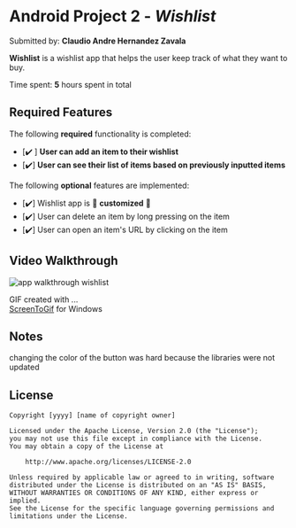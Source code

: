 # Android Project 2 - *Wishlist*

Submitted by: **Claudio Andre Hernandez Zavala**

**Wishlist** is a wishlist app that helps the user keep track of what they want to buy.

Time spent: **5** hours spent in total

## Required Features

The following **required** functionality is completed:

- [✔️ ] **User can add an item to their wishlist**
- [✔️] **User can see their list of items based on previously inputted items**

The following **optional** features are implemented:

- [✔️] Wishlist app is 🎨 **customized** 🎨
- [✔️] User can delete an item by long pressing on the item
- [✔️] User can open an item's URL by clicking on the item

## Video Walkthrough
![app walkthrough wishlist](https://user-images.githubusercontent.com/101302200/223277704-17735921-6a8f-485e-a398-2732218770ae.gif)



<!-- Replace this with whatever GIF tool you used! -->
GIF created with ...  
[ScreenToGif](https://www.screentogif.com/) for Windows


## Notes

changing the color of the button was hard because the libraries were not updated
## License

    Copyright [yyyy] [name of copyright owner]

    Licensed under the Apache License, Version 2.0 (the "License");
    you may not use this file except in compliance with the License.
    You may obtain a copy of the License at

        http://www.apache.org/licenses/LICENSE-2.0

    Unless required by applicable law or agreed to in writing, software
    distributed under the License is distributed on an "AS IS" BASIS,
    WITHOUT WARRANTIES OR CONDITIONS OF ANY KIND, either express or implied.
    See the License for the specific language governing permissions and
    limitations under the License.
